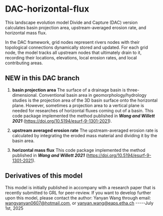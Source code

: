 # DAC-horizontal-flux
This landscape evolution model Divide and Capture (DAC) version calculates basin projection area, upstream-averaged erosion rate, and horizontal mass flux. 

In the DAC framework, grid nodes represent rivers nodes with their topological connections dynamically stored and updated. For each grid node, the model tracks all upstream nodes that ultimately drain to it, recording their locations, elevations, local erosion rates, and local contributing areas.

## NEW in this DAC branch 
1. __basin projection area__
The surface of a drainage basin is three-dimensional. Conventional basin area in geomorphology/hydrology studies is the projection area of the 3D basin surface onto the horizontal plane. However, sometimes a projection area to a vertical plane is needed for researches of horizontal fluxes coming out of a basin. This code package implemented the method published in *__Wang and Willett 2021__* (https://doi.org/10.5194/esurf-9-1301-2021). 

2. __upstream averaged erosion rate__
The upstream-averaged erosion rate is calculated by integrating the eroded mass material and dividing it by the basin area. 

3. __horizontal mass flux__
This code package implemented the method published in *__Wang and Willett 2021__* (https://doi.org/10.5194/esurf-9-1301-2021). 

## Derivatives of this model
This model is initially published in accompany with a research paper that is recently submitted to GRL for peer-review. If you want to develop further upon this model, please contact the author: Yanyan Wang through email: wangyanyan0607@hotmail.com, or yanyan.wang@eaps.etha.ch -----July 1st, 2025

